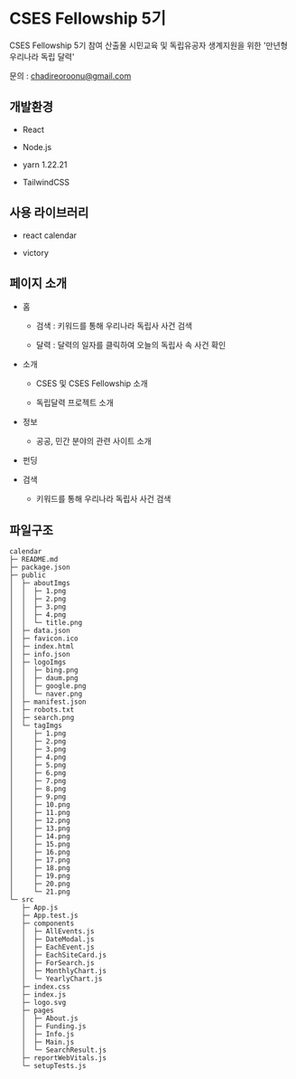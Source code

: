 # CSES Fellowship 5기

CSES Fellowship 5기 참여 산출물
시민교육 및 독립유공자 생계지원을 위한 '만년형 우리나라 독립 달력'

문의 : chadireoroonu@gmail.com

## 개발환경

- React 

- Node.js

- yarn 1.22.21

- TailwindCSS

## 사용 라이브러리

- react calendar

- victory

## 페이지 소개

- 홈
  
  - 검색 : 키워드를 통해 우리나라 독립사 사건 검색
  
  - 달력 : 달력의 일자를 클릭하여 오늘의 독립사 속 사건 확인

- 소개

  - CSES 및 CSES Fellowship 소개

  - 독립달력 프로젝트 소개

- 정보

  - 공공, 민간 분야의 관련 사이트 소개

- 펀딩

- 검색

  - 키워드를 통해 우리나라 독립사 사건 검색


## 파일구조
```
calendar
├─ README.md
├─ package.json
├─ public
│  ├─ aboutImgs
│  │  ├─ 1.png
│  │  ├─ 2.png
│  │  ├─ 3.png
│  │  ├─ 4.png
│  │  └─ title.png
│  ├─ data.json
│  ├─ favicon.ico
│  ├─ index.html
│  ├─ info.json
│  ├─ logoImgs
│  │  ├─ bing.png
│  │  ├─ daum.png
│  │  ├─ google.png
│  │  └─ naver.png
│  ├─ manifest.json
│  ├─ robots.txt
│  ├─ search.png
│  └─ tagImgs
│     ├─ 1.png
│     ├─ 2.png
│     ├─ 3.png
│     ├─ 4.png
│     ├─ 5.png
│     ├─ 6.png
│     ├─ 7.png
│     ├─ 8.png
│     ├─ 9.png
│     ├─ 10.png
│     ├─ 11.png
│     ├─ 12.png
│     ├─ 13.png
│     ├─ 14.png
│     ├─ 15.png
│     ├─ 16.png
│     ├─ 17.png
│     ├─ 18.png
│     ├─ 19.png
│     ├─ 20.png
│     └─ 21.png
└─ src
   ├─ App.js
   ├─ App.test.js
   ├─ components
   │  ├─ AllEvents.js
   │  ├─ DateModal.js
   │  ├─ EachEvent.js
   │  ├─ EachSiteCard.js
   │  ├─ ForSearch.js
   │  ├─ MonthlyChart.js
   │  └─ YearlyChart.js
   ├─ index.css
   ├─ index.js
   ├─ logo.svg
   ├─ pages
   │  ├─ About.js
   │  ├─ Funding.js
   │  ├─ Info.js
   │  ├─ Main.js
   │  └─ SearchResult.js
   ├─ reportWebVitals.js
   └─ setupTests.js

```